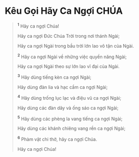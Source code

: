 # Kêu Gọi Hãy Ca Ngợi CHÚA

> <sup><b>1</b></sup> Hãy ca ngợi Chúa!
>
> Hãy ca ngợi Ðức Chúa Trời trong nơi thánh Ngài;
>
> Hãy ca ngợi Ngài trong bầu trời lớn lao vô tận của Ngài.
>
> <sup><b>2</b></sup> Hãy ca ngợi Ngài về những việc quyền năng Ngài;
>
> Hãy ca ngợi Ngài theo sự lớn lao vĩ đại của Ngài.
>
> <sup><b>3</b></sup> Hãy dùng tiếng kèn ca ngợi Ngài;
>
> Hãy dùng đàn lia và hạc cầm ca ngợi Ngài;
>
> <sup><b>4</b></sup> Hãy dùng trống lục lạc và điệu vũ ca ngợi Ngài;
>
> Hãy dùng các đàn dây và ống sáo ca ngợi Ngài;
>
> <sup><b>5</b></sup> Hãy dùng các phèng la vang tiếng ca ngợi Ngài;
>
> Hãy dùng các khánh chiêng vang rền ca ngợi Ngài;
>
> <sup><b>6</b></sup> Phàm vật chi thở, hãy ca ngợi Chúa.
>
> Hãy ca ngợi Chúa!
